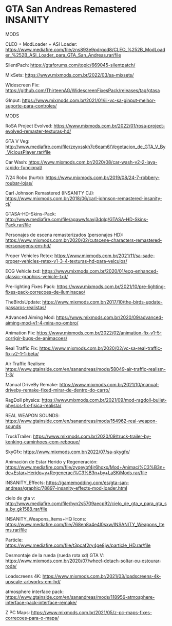# GTA San Andreas Remastered INSANITY
MODS

CLEO + ModLoader + ASI Loader: https://www.mediafire.com/file/zns893e9pdrqcd8/CLEO_%252B_ModLoader_%252B_ASI_Loader_para_GTA_San_Andreas.rar/file

SilentPach: https://gtaforums.com/topic/669045-silentpatch/

MixSets: https://www.mixmods.com.br/2022/03/sa-mixsets/

Widescreen Fix: https://github.com/ThirteenAG/WidescreenFixesPack/releases/tag/gtasa

GInput: https://www.mixmods.com.br/2021/01/iii-vc-sa-ginput-melhor-suporte-para-controles/


MODS

RoSA Project Evolved: https://www.mixmods.com.br/2022/01/rosa-project-evolved-remaster-texturas-hd/

GTA V Veg: http://www.mediafire.com/file/zeyxsskh7c6eam6/Vegetacion_de_GTA_V_By_ViciousPlayer.rar/file

Car Wash: https://www.mixmods.com.br/2020/08/car-wash-v2-2-lava-rapido-funcional/

7/24 Robo (hurto): https://www.mixmods.com.br/2019/08/24-7-robbery-roubar-lojas/

Carl Johnson Remastered (INSANITY CJ): https://www.mixmods.com.br/2018/06/carl-johnson-remastered-insanity-cj/

GTASA-HD-Skins-Pack: http://www.mediafire.com/file/agawwfsavj3dqlq/GTASA-HD-Skins-Pack.rar/file

Personajes de escena remasterizados (personajes HD): https://www.mixmods.com.br/2020/02/cutscene-characters-remastered-personagens-em-hd/


Proper Vehicles Retex: https://www.mixmods.com.br/2021/11/sa-sade-proper-vehicles-retex-v1-3-4-texturas-hd-para-veiculos/

ECG Vehicle.txd: https://www.mixmods.com.br/2020/01/ecg-enhanced-classic-graphics-vehicle-txd/

Pre-lighting Fixes Pack: https://www.mixmods.com.br/2021/10/pre-lighting-fixes-pack-correcoes-de-iluminacao/

TheBirdsUpdate: https://www.mixmods.com.br/2017/10/the-birds-update-passaros-realistas/

Advanced Aiming Mod: https://www.mixmods.com.br/2020/09/advanced-aiming-mod-v1-4-mira-no-ombro/

Animation Fix: https://www.mixmods.com.br/2022/02/animation-fix-v1-5-corrigir-bugs-de-animacoes/

Real Traffic Fix: https://www.mixmods.com.br/2020/02/vc-sa-real-traffic-fix-v2-1-1-beta/

Air Traffic Realism: https://www.gtainside.com/en/sanandreas/mods/58049-air-traffic-realism-1-3/

Manual DriveBy Remake: https://www.mixmods.com.br/2021/10/manual-driveby-remake-fixed-mirar-de-dentro-do-carro/

RagDoll physics: https://www.mixmods.com.br/2021/09/mod-ragdoll-bullet-physics-fix-fisica-realista/

REAL WEAPON SOUNDS: https://www.gtainside.com/en/sanandreas/mods/154962-real-weapon-sounds

TruckTrailer: https://www.mixmods.com.br/2020/09/truck-trailer-by-kenking-caminhoes-com-reboque/

SkyGfx: https://www.mixmods.com.br/2022/07/sa-skygfx/

Animación de Estar Herido y Regeneración: https://www.mediafire.com/file/zyqeybf4jr6hoxx/Mod+Animaci%C3%B3n+de+Estar+Herido+y+Regeneraci%C3%B3n+by+LaSKiMods.rar/file

INSANITY_Effects: https://gamemodding.com/es/gta-san-andreas/graphic/78897-insanity-effects-mod-loader.html

cielo de gta v: http://www.mediafire.com/file/hyn2s5709aecp92/cielo_de_gta_v_para_gta_sa_by_gk1588.rar/file

INSANITY_Weapons_Items+HQ Icons: https://www.mediafire.com/file/768en8a4e4l0sxw/INSANITY_Weapons_Items.rar/file

Particle: https://www.mediafire.com/file/t3pcaf2ry4ge8jw/particle_HD.rar/file

Desmontaje de la rueda (rueda rota xd) GTA V: https://www.mixmods.com.br/2020/07/wheel-detach-soltar-ou-estourar-roda/

Loadscreens 4K: https://www.mixmods.com.br/2021/03/loadscreens-4k-upscale-artworks-em-hd/

atmosphere interface pack: https://www.gtainside.com/en/sanandreas/mods/118956-atmosphere-interface-pack-interface-remake/

Z PC Maps: https://www.mixmods.com.br/2021/05/z-pc-maps-fixes-correcoes-para-o-mapa/
